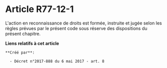 # Article R77-12-1

L'action en reconnaissance de droits est formée, instruite et jugée selon les règles prévues par le présent code sous réserve
des dispositions du présent chapitre.

**Liens relatifs à cet article**

	**Créé par**:

	  - Décret n°2017-888 du 6 mai 2017 - art. 8
